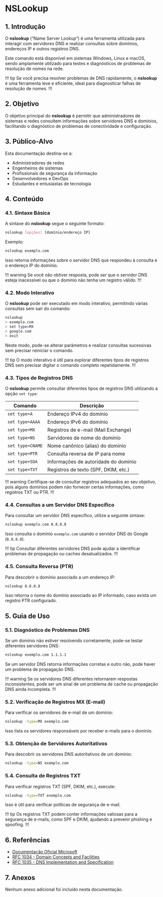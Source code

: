 # NSLookup

## 1. Introdução
O **nslookup** (“Name Server Lookup”) é uma ferramenta utilizada para interagir com servidores DNS e realizar consultas sobre domínios, endereços IP e outros registros DNS.

Este comando está disponível em sistemas Windows, Linux e macOS, sendo amplamente utilizado para testes e diagnósticos de problemas de resolução de nomes na rede.

!!! tip
Se você precisa resolver problemas de DNS rapidamente, o **nslookup** é uma ferramenta leve e eficiente, ideal para diagnosticar falhas de resolução de nomes.
!!!

## 2. Objetivo
O objetivo principal do **nslookup** é permitir que administradores de sistemas e redes consultem informações sobre servidores DNS e domínios, facilitando o diagnóstico de problemas de conectividade e configuração.

## 3. Público-Alvo
Esta documentação destina-se a:
- Administradores de redes
- Engenheiros de sistemas
- Profissionais de segurança da informação
- Desenvolvedores e DevOps
- Estudantes e entusiastas de tecnologia

## 4. Conteúdo
### 4.1. Sintaxe Básica
A sintaxe do **nslookup** segue o seguinte formato:

```sh
nslookup [opções] [domínio/endereço IP]
```

Exemplo:
```sh
nslookup exemplo.com
```

Isso retorna informações sobre o servidor DNS que respondeu à consulta e o endereço IP do domínio.

!!! warning
Se você não obtiver resposta, pode ser que o servidor DNS esteja inacessível ou que o domínio não tenha um registro válido.
!!!

### 4.2. Modo Interativo
O **nslookup** pode ser executado em modo interativo, permitindo várias consultas sem sair do comando:
```sh
nslookup
> exemplo.com
> set type=MX
> google.com
> exit
```
Neste modo, pode-se alterar parâmetros e realizar consultas sucessivas sem precisar reiniciar o comando.

!!! tip
O modo interativo é útil para explorar diferentes tipos de registros DNS sem precisar digitar o comando completo repetidamente.
!!!

### 4.3. Tipos de Registros DNS
O **nslookup** permite consultar diferentes tipos de registros DNS utilizando a opção `set type`:

| Comando          | Descrição                            |
| ---------------- | ------------------------------------ |
| `set type=A`     | Endereço IPv4 do domínio             |
| `set type=AAAA`  | Endereço IPv6 do domínio             |
| `set type=MX`    | Registros de e-mail (Mail Exchange)  |
| `set type=NS`    | Servidores de nome do domínio        |
| `set type=CNAME` | Nome canônico (alias) do domínio     |
| `set type=PTR`   | Consulta reversa de IP para nome     |
| `set type=SOA`   | Informações de autoridade do domínio |
| `set type=TXT`   | Registros de texto (SPF, DKIM, etc.) |

!!! warning
Certifique-se de consultar registros adequados ao seu objetivo, pois alguns domínios podem não fornecer certas informações, como registros TXT ou PTR.
!!!

### 4.4. Consultas a um Servidor DNS Específico
Para consultar um servidor DNS específico, utilize a seguinte sintaxe:
```sh
nslookup exemplo.com 8.8.8.8
```
Isso consulta o domínio `exemplo.com` usando o servidor DNS do Google (`8.8.8.8`).

!!! tip
Consultar diferentes servidores DNS pode ajudar a identificar problemas de propagação ou caches desatualizados.
!!!

### 4.5. Consulta Reversa (PTR)
Para descobrir o domínio associado a um endereço IP:
```sh
nslookup 8.8.8.8
```
Isso retorna o nome do domínio associado ao IP informado, caso exista um registro PTR configurado.

## 5. Guia de Uso
### 5.1. Diagnóstico de Problemas DNS
Se um domínio não estiver resolvendo corretamente, pode-se testar diferentes servidores DNS:
```sh
nslookup exemplo.com 1.1.1.1
```
Se um servidor DNS retorna informações corretas e outro não, pode haver um problema de propagação DNS.

!!! warning
Se os servidores DNS diferentes retornarem respostas inconsistentes, pode ser um sinal de um problema de cache ou propagação DNS ainda incompleta.
!!!

### 5.2. Verificação de Registros MX (E-mail)
Para verificar os servidores de e-mail de um domínio:
```sh
nslookup -type=MX exemplo.com
```
Isso lista os servidores responsáveis por receber e-mails para o domínio.

### 5.3. Obtenção de Servidores Autoritativos
Para descobrir os servidores DNS autoritativos de um domínio:
```sh
nslookup -type=NS exemplo.com
```

### 5.4. Consulta de Registros TXT
Para verificar registros TXT (SPF, DKIM, etc.), execute:
```sh
nslookup -type=TXT exemplo.com
```
Isso é útil para verificar políticas de segurança de e-mail.

!!! tip
Os registros TXT podem conter informações valiosas para a segurança de e-mails, como SPF e DKIM, ajudando a prevenir phishing e spoofing.
!!!

## 6. Referências
- [Documentação Oficial Microsoft](https://learn.microsoft.com/en-us/windows-server/administration/windows-commands/nslookup)
- [RFC 1034 - Domain Concepts and Facilities](https://tools.ietf.org/html/rfc1034)
- [RFC 1035 - DNS Implementation and Specification](https://tools.ietf.org/html/rfc1035)

## 7. Anexos
Nenhum anexo adicional foi incluído nesta documentação.

